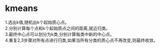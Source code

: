 # kmeans
1.选出k值,随机出k个起始质心点。  
2.分别计算每个点和k个起始质点之间的距离,就近归类。  
3.最终中心点可以划分为k类,分别计算每类中新的中心点。  
4.重复2,3步骤对所有点进行归类,如果当所有分类的质心点不再改变,则最终收敛。  
